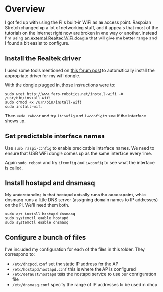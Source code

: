 # Overview

I got fed up with using the Pi's built-in WiFi as an access point. Raspbian Stretch changed up a lot of networking stuff, and it appears that most of the tutorials on the internet right now are broken in one way or another. Instead I'm using [an external Realtek WiFi dongle](https://www.amazon.com/BrosTrend-1200Mbps-Adapter-Wireless-Antennas/dp/B01IEU7UZ0/ref=sr_1_fkmrnull_5?keywords=brostrend+wifi+dongle&qid=1556078946&s=gateway&sr=8-5-fkmrnull) that will give me better range and I found a bit easier to configure.

## Install the Realtek driver

I used some tools mentioned on [this forum post](https://www.raspberrypi.org/forums/viewtopic.php?t=178405#p1136676) to automatically install the appropriate driver for my wifi dongle.

With the dongle plugged in, those instructions were to:

```
sudo wget http://www.fars-robotics.net/install-wifi -O /usr/bin/install-wifi
sudo chmod +x /usr/bin/install-wifi
sudo install-wifi
```

Then `sudo reboot` and try `ifconfig` and `iwconfig` to see if the interface shows up.

## Set predictable interface names

Use `sudo raspi-config` to enable predicatble interface names. We need to ensure that USB WiFi dongle comes up as the same interface every time.

Again `sudo reboot` and try `ifconfig` and `iwconfig` to see what the interface is called.

## Install hostapd and dnsmasq

My understanding is that hostapd actually runs the accesspoint, while dnsmasq runs a little DNS server (assigning domain names to IP addresses) on the PI. We'll need them both.

```
sudo apt install hostapd dnsmasq
sudo systemctl enable hostapd
sudo systemctl enable dnsmasq
```

## Configure a bunch of files

I've included my configuration for each of the files in this folder. They correspond to:

 * `/etc/dhcpcd.conf` set the static IP address for the AP
 * `/etc/hostapd/hostapd.conf` this is where the AP is configured
 * `/etc/default/hostapd` tells the hostapd service to use our configuration file
 * `/etc/dnsmasq.conf` specify the range of IP addresses to be used in dhcp